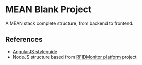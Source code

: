 # MEAN Blank Project

A MEAN stack complete structure, from backend to frontend.

## References

- [AngularJS styleguide](https://github.com/johnpapa/angular-styleguide)
- NodeJS structure based from [RFIDMonitor platform](https://github.com/CELTAB/rfidmonitor-platform) project
